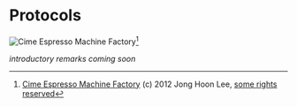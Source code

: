 # Protocols

![Cime Espresso Machine Factory](images/baristahoon.jpg)[^baristahoon]

[^baristahoon]: [Cime Espresso Machine Factory](http://www.flickr.com/photos/baristahoon/8665386072/) (c) 2012 Jong Hoon Lee, [some rights reserved](http://creativecommons.org/licenses/by-sa/2.0/deed.en)

*introductory remarks coming soon*